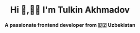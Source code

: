 

<h1 align="center">Hi 👋,👨‍💻  I'm Tulkin Akhmadov</h1>
<h3 align="center">A passionate frontend developer from 🇺🇿 Uzbekistan</h3>

